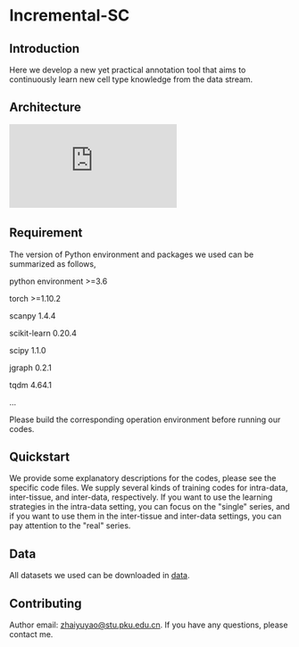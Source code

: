 # Incremental-SC

Introduction
-----
Here we develop a new yet practical annotation tool that aims to continuously learn new cell type knowledge from the data stream. 

Architecture
-----
![model](https://github.com/AimeeFreedom/Incremental-SC/blob/main/Architecture/framework.pdf)

Requirement
-----
The version of Python environment and packages we used can be summarized as follows,

python environment >=3.6

torch >=1.10.2

scanpy 1.4.4

scikit-learn 0.20.4

scipy 1.1.0

jgraph 0.2.1

tqdm 4.64.1

...

Please build the corresponding operation environment before running our codes.

Quickstart
-----
We provide some explanatory descriptions for the codes, please see the specific code files. We supply several kinds of training codes for intra-data, inter-tissue, and inter-data, respectively. If you want to use the learning strategies in the intra-data setting, you can focus on the "single" series, and if you want to use them in the inter-tissue and inter-data settings, you can pay attention to the "real" series. 

Data
-----
All datasets we used can be downloaded in <a href="https://cblast.gao-lab.org/download">data</a>.

Contributing
-----
Author email: zhaiyuyao@stu.pku.edu.cn. If you have any questions, please contact me.
